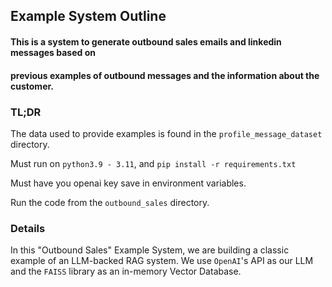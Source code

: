## Example System Outline  

#### This is a system to generate outbound sales emails and linkedin messages based on 
#### previous examples of outbound messages and the information about the customer.  

### TL;DR  
The data used to provide examples is found in the `profile_message_dataset` directory.  

Must run on `python3.9 - 3.11`, and `pip install -r requirements.txt`  

Must have you openai key save in environment variables.  

Run the code from the `outbound_sales` directory.  

### Details

In this "Outbound Sales" Example System, we are building a classic example of an LLM-backed RAG system. 
We use `OpenAI`'s API as our LLM and the `FAISS` library as an in-memory Vector Database. 
